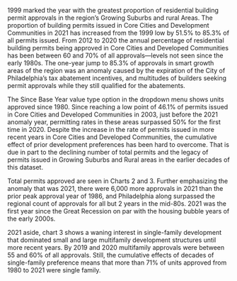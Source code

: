 1999 marked the year with the greatest proportion of residential building permit approvals in the region’s Growing Suburbs and rural Areas. The proportion of building permits issued in Core Cities and Development Communities in 2021 has increased from the 1999 low by 51.5% to 85.3% of all permits issued. From 2012 to 2020 the annual percentage of residential building permits being approved in Core Cities and Developed Communities has been between 60 and 70% of all approvals—levels not seen since the early 1980s. The one-year jump to 85.3% of approvals in smart growth areas of the region was an anomaly caused by the expiration of the City of Philadelphia’s tax abatement incentives, and multitudes of builders seeking permit approvals while they still qualified for the abatements.

The Since Base Year value type option in the dropdown menu shows units approved since 1980. Since reaching a low point of 46.1% of permits issued in Core Cities and Developed Communities in 2003, just before the 2021 anomaly year, permitting rates in these areas surpassed 50% for the first time in 2020. Despite the increase in the rate of permits issued in more recent years in Core Cities and Developed Communities, the cumulative effect of prior development preferences has been hard to overcome. That is due in part to the declining number of total permits and the legacy of permits issued in Growing Suburbs and Rural areas in the earlier decades of this dataset.

Total permits approved are seen in Charts 2 and 3. Further emphasizing the anomaly that was 2021, there were 6,000 more approvals in 2021 than the prior peak approval year of 1986, and Philadelphia along surpassed the regional count of approvals for all but 2 years in the mid-80s. 2021 was the first year since the Great Recession on par with the housing bubble years of the early 2000s.

2021 aside, chart 3 shows a waning interest in single-family development that dominated small and large multifamily development structures until more recent years. By 2019 and 2020 multifamily approvals were between 55 and 60% of all approvals. Still, the cumulative effects of decades of single-family preference means that more than 71% of units approved from 1980 to 2021 were single family.
